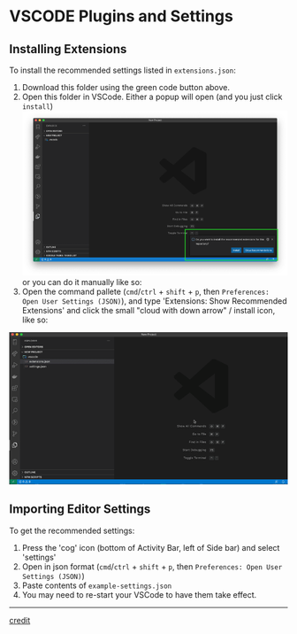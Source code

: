 # VSCODE Plugins and Settings

## Installing Extensions

To install the recommended settings listed in `extensions.json`:
1. Download this folder using the green code button above.
2. Open this folder in VSCode. Either a popup will open (and you just click `install`)
  ![Install popup for recommended extensions](/images/install-popup.png)
  or you can do it manually like so:
3. Open the command pallete (`cmd`/`ctrl` + `shift` + `p`, then `Preferences: Open User Settings (JSON)`), and type 'Extensions: Show Recommended Extensions' and click the small "cloud with down arrow" / install icon, like so:
<!-- ![Search in command pallette](/images/search-in-pallette.png) -->

  ![Screenshot of a the install procedure for recommended extensions](/images/manual-rec-ext-install.gif)

## Importing Editor Settings

To get the recommended settings:

1. Press the 'cog' icon (bottom of Activity Bar, left of Side bar) and select 'settings'
2. Open in json format (`cmd`/`ctrl` + `shift` + `p`, then `Preferences: Open User Settings (JSON)`)
3. Paste contents of `example-settings.json`
4. You may need to re-start your VSCode to have them take effect.


---
[credit](https://dev.to/askrishnapravin/recommend-vs-code-extensions-to-your-future-teammates-4gkb)
